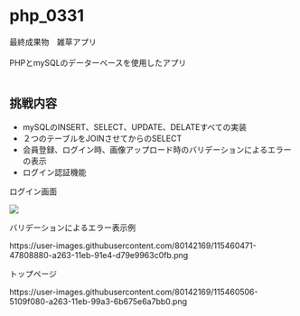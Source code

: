 # php_0331
最終成果物　雑草アプリ<br>
<br>
PHPとmySQLのデーターベースを使用したアプリ<br>
<br>
<h2>挑戦内容</h2>
<ul>
  <li>mySQLのINSERT、SELECT、UPDATE、DELATEすべての実装</li>
  <li>２つのテーブルをJOINさせてからのSELECT</li>
  <li>会員登録、ログイン時、画像アップロード時のバリデーションによるエラーの表示</li>
  <li>ログイン認証機能</li>
 
</ul>
<p>ログイン画面</p>
<img src='https://user-images.githubusercontent.com/80142169/115460386-2c157d80-a263-11eb-832d-5fbdd511ea2d.png'>

<p>バリデーションによるエラー表示例</p>
https://user-images.githubusercontent.com/80142169/115460471-47808880-a263-11eb-91e4-d79e9963c0fb.png
<p>トップページ</p>
https://user-images.githubusercontent.com/80142169/115460506-5109f080-a263-11eb-99a3-6b675e6a7bb0.png

